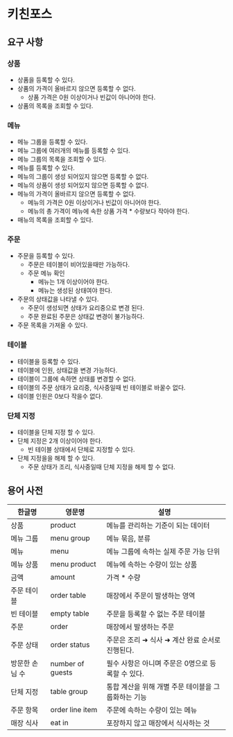 # 키친포스

## 요구 사항

### 상품
* 상품을 등록할 수 있다.
* 상품의 가격이 올바르지 않으면 등록할 수 없다.
    * 상품 가격은 0원 이상이거나 빈값이 아니어야 한다.
* 상품의 목록을 조회할 수 있다.

### 메뉴
* 메뉴 그룹을 등록할 수 있다.
* 메뉴 그룹에 여러개의 메뉴를 등록할 수 있다.
* 메뉴 그룹의 목록을 조회할 수 있다.
* 메뉴를 등록할 수 있다.
* 메뉴의 그룹이 생성 되어있지 않으면 등록할 수 없다.
* 메뉴의 상품이 생성 되어있지 않으면 등록할 수 없다.
* 메뉴의 가격이 올바르지 않으면 등록할 수 없다.
  * 메뉴의 가격은 0원 이상이거나 빈값이 아니어야 한다.
  * 메뉴의 총 가격이 메뉴에 속한 상품 가격 * 수량보다 작아야 한다.
* 매뉴의 목록을 조회할 수 있다.


### 주문
* 주문을 등록할 수 있다.
  * 주문은 테이블이 비어있을때만 가능하다.
  * 주문 메뉴 확인
    * 메뉴는 1개 이상이어야 한다.
    * 메뉴는 생성된 상태여야 한다.
* 주문의 상태값을 나타낼 수 있다.
  * 주문이 생성되면 상태가 요리중으로 변경 된다.
  * 주문 완료된 주문은 상태값 변경이 불가능하다.  
* 주문 목록을 가져올 수 있다.

### 테이블
* 테이블을 등록할 수 있다.
* 테이블에 인원, 상태값을 변경 가능하다.
* 테이블이 그룹에 속하면 상태를 변경할 수 없다.
* 테이블의 주문 상태가 요리중, 식사중일때 빈 테이블로 바꿀수 없다.
* 테이블 인원은 0보다 작을수 없다.

### 단체 지정
* 테이블을 단체 지정 할 수 있다.
* 단체 지정은 2개 이상이어야 한다.
  * 빈 테이블 상태에서 단체로 지정할 수 있다.
* 단체 지정을을 해제 할 수 있다.
  * 주문 상태가 조리, 식사중일때 단체 지정을 해제 할 수 없다.


## 용어 사전

| 한글명 | 영문명 | 설명 |
| --- | --- | --- |
| 상품 | product | 메뉴를 관리하는 기준이 되는 데이터 |
| 메뉴 그룹 | menu group | 메뉴 묶음, 분류 |
| 메뉴 | menu | 메뉴 그룹에 속하는 실제 주문 가능 단위 |
| 메뉴 상품 | menu product | 메뉴에 속하는 수량이 있는 상품 |
| 금액 | amount | 가격 * 수량 |
| 주문 테이블 | order table | 매장에서 주문이 발생하는 영역 |
| 빈 테이블 | empty table | 주문을 등록할 수 없는 주문 테이블 |
| 주문 | order | 매장에서 발생하는 주문 |
| 주문 상태 | order status | 주문은 조리 ➜ 식사 ➜ 계산 완료 순서로 진행된다. |
| 방문한 손님 수 | number of guests | 필수 사항은 아니며 주문은 0명으로 등록할 수 있다. |
| 단체 지정 | table group | 통합 계산을 위해 개별 주문 테이블을 그룹화하는 기능 |
| 주문 항목 | order line item | 주문에 속하는 수량이 있는 메뉴 |
| 매장 식사 | eat in | 포장하지 않고 매장에서 식사하는 것 |
